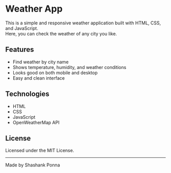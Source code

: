 # Weather App

This is a simple and responsive weather application built with HTML, CSS, and JavaScript.  
Here, you can check the weather of any city you like.

## Features

- Find weather by city name  
- Shows temperature, humidity, and weather conditions  
- Looks good on both mobile and desktop  
- Easy and clean interface

## Technologies

- HTML  
- CSS  
- JavaScript  
- OpenWeatherMap API

## License

Licensed under the MIT License.

---

Made by Shashank Ponna
